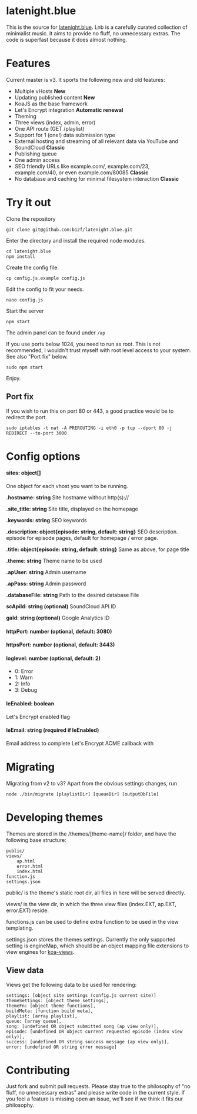 # latenight.blue

This is the source for [latenight.blue](http://latenight.blue). Lnb is a carefully curated collection of minimalist music. It aims to provide no fluff, no unnecessary extras. The code is superfast because it does almost nothing.

# Features

Current master is v3. It sports the following new and old features:

* Multiple vHosts **New**
* Updating published content **New**
* KoaJS as the base framework
* Let's Encrypt integration **Automatic renewal**
* Theming
* Three views (index, admin, error)
* One API route (GET /playlist)
* Support for 1 (one!) data submission type
* External hosting and streaming of all relevant data via YouTube and SoundCloud **Classic**
* Publishing queue
* One admin access
* SEO friendly URLs like example.com/, example.com/23, example.com/40, or even example.com/80085 **Classic**
* No database and caching for minimal filesystem interaction **Classic**


# Try it out

Clone the repository

    git clone git@github.com:b12f/latenight.blue.git

Enter the directory and install the required node modules.

    cd latenight.blue
    npm install

Create the config file.

    cp config.js.example config.js

Edit the config to fit your needs.

    nano config.js

Start the server

    npm start

The admin panel can be found under `/ap`

If you use ports below 1024, you need to run as root. This is not recommended, I wouldn't trust myself with root level access to your system. See also "Port fix" below.

    sudo npm start

Enjoy.

## Port fix

If you wish to run this on port 80 or 443, a good practice would be to redirect the port.

    sudo iptables -t nat -A PREROUTING -i eth0 -p tcp --dport 80 -j REDIRECT --to-port 3000

# Config options

#### sites: object[]

One object for each vhost you want to be running.

**.hostname: string**
Site hostname without http(s)://

**.site_title: string**
Site title, displayed on the homepage

**.keywords: string**
SEO keywords

**.description: object{episode: string, default: string}**
SEO description. episode for episode pages, default for homepage / error page.

**.title: object{episode: string, default: string}**
Same as above, for page title

**.theme: string**
Theme name to be used

**.apUser: string**
Admin username

**.apPass: string**
Admin password

**.databaseFile: string**
Path to the desired database File

**scApiId: string (optional)**
SoundCloud API ID

**gaId: string (optional)**
Google Analytics ID

#### httpPort: number (optional, default: 3080)

#### httpsPort: number (optional, default: 3443)

#### loglevel: number (optional, default: 2)
 * 0: Error
 * 1: Warn
 * 2: Info
 * 3: Debug

#### leEnabled: boolean
Let's Encrypt enabled flag

#### leEmail: string (required if leEnabled)
Email address to complete Let's Encrypt ACME callback with

# Migrating

Migrating from v2 to v3? Apart from the obvious settings changes, run

    node ./bin/migrate [playlistDir] [queueDir] [outputDbFile]

# Developing themes

Themes are stored in the /themes/[theme-name]/ folder, and have the following base structure:

    public/
    views/
        ap.html
        error.html
        index.html
    function.js
    settings.json

public/ is the theme's static root dir, all files in here will be served directly.

views/ is the view dir, in which the three view files (index.EXT, ap.EXT, error.EXT) reside.

functions.js can be used to define extra function to be used in the view templating.

settings.json stores the themes settings. Currently the only supported setting is engineMap, which should be an object mapping file extensions to view engines for [koa-views](https://github.com/queckezz/koa-views).

## View data

Views get the following data to be used for rendering:

    settings: [object site settings (config.js current site)]
    themeSettings: [object theme settings],
    themeFn: [object theme functions],
    buildMeta: [function build meta],
    playlist: [array playlist],
    queue: [array queue],
    song: [undefined OR object submitted song (ap view only)],
    episode: [undefined OR object current requested episode (index view only)],
    success: [undefined OR string success message (ap view only)],
    error: [undefined OR string error message]

# Contributing

Just fork and submit pull requests. Please stay true to the philosophy of "no fluff, no unnecessary extras" and please write code in the current style. If you feel a feature is missing open an issue, we'll see if we think it fits our philosophy.
